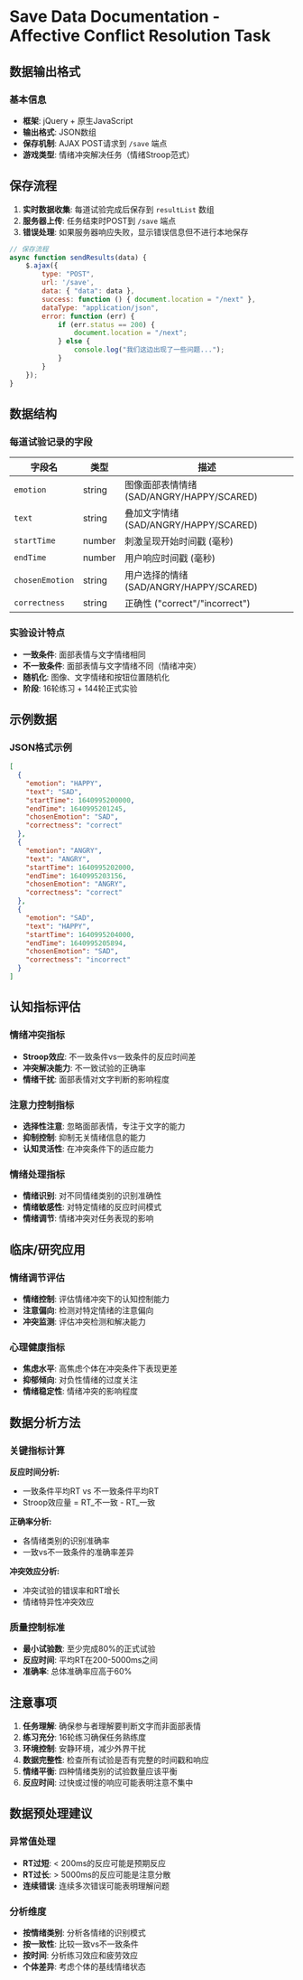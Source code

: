 # Save Data Documentation - Affective Conflict Resolution Task

## 数据输出格式

### 基本信息
- **框架**: jQuery + 原生JavaScript
- **输出格式**: JSON数组
- **保存机制**: AJAX POST请求到 `/save` 端点
- **游戏类型**: 情绪冲突解决任务（情绪Stroop范式）

## 保存流程

1. **实时数据收集**: 每道试验完成后保存到 `resultList` 数组
2. **服务器上传**: 任务结束时POST到 `/save` 端点
3. **错误处理**: 如果服务器响应失败，显示错误信息但不进行本地保存

```javascript
// 保存流程
async function sendResults(data) {
    $.ajax({
        type: "POST",
        url: '/save',
        data: { "data": data },
        success: function () { document.location = "/next" },
        dataType: "application/json",
        error: function (err) {
            if (err.status == 200) {
                document.location = "/next";
            } else {
                console.log("我们这边出现了一些问题...");
            }
        }
    });
}
```

## 数据结构

### 每道试验记录的字段

| 字段名 | 类型 | 描述 |
|--------|------|------|
| `emotion` | string | 图像面部表情情绪 (SAD/ANGRY/HAPPY/SCARED) |
| `text` | string | 叠加文字情绪 (SAD/ANGRY/HAPPY/SCARED) |
| `startTime` | number | 刺激呈现开始时间戳 (毫秒) |
| `endTime` | number | 用户响应时间戳 (毫秒) |
| `chosenEmotion` | string | 用户选择的情绪 (SAD/ANGRY/HAPPY/SCARED) |
| `correctness` | string | 正确性 ("correct"/"incorrect") |

### 实验设计特点
- **一致条件**: 面部表情与文字情绪相同
- **不一致条件**: 面部表情与文字情绪不同（情绪冲突）
- **随机化**: 图像、文字情绪和按钮位置随机化
- **阶段**: 16轮练习 + 144轮正式实验

## 示例数据

### JSON格式示例

```json
[
  {
    "emotion": "HAPPY",
    "text": "SAD", 
    "startTime": 1640995200000,
    "endTime": 1640995201245,
    "chosenEmotion": "SAD",
    "correctness": "correct"
  },
  {
    "emotion": "ANGRY",
    "text": "ANGRY",
    "startTime": 1640995202000,
    "endTime": 1640995203156,
    "chosenEmotion": "ANGRY", 
    "correctness": "correct"
  },
  {
    "emotion": "SAD",
    "text": "HAPPY",
    "startTime": 1640995204000,
    "endTime": 1640995205894,
    "chosenEmotion": "SAD",
    "correctness": "incorrect"
  }
]
```

## 认知指标评估

### 情绪冲突指标
- **Stroop效应**: 不一致条件vs一致条件的反应时间差
- **冲突解决能力**: 不一致试验的正确率
- **情绪干扰**: 面部表情对文字判断的影响程度

### 注意力控制指标
- **选择性注意**: 忽略面部表情，专注于文字的能力
- **抑制控制**: 抑制无关情绪信息的能力
- **认知灵活性**: 在冲突条件下的适应能力

### 情绪处理指标
- **情绪识别**: 对不同情绪类别的识别准确性
- **情绪敏感性**: 对特定情绪的反应时间模式
- **情绪调节**: 情绪冲突对任务表现的影响

## 临床/研究应用

### 情绪调节评估
- **情绪控制**: 评估情绪冲突下的认知控制能力
- **注意偏向**: 检测对特定情绪的注意偏向
- **冲突监测**: 评估冲突检测和解决能力

### 心理健康指标
- **焦虑水平**: 高焦虑个体在冲突条件下表现更差
- **抑郁倾向**: 对负性情绪的过度关注
- **情绪稳定性**: 情绪冲突的影响程度

## 数据分析方法

### 关键指标计算

**反应时间分析:**
- 一致条件平均RT vs 不一致条件平均RT
- Stroop效应量 = RT_不一致 - RT_一致

**正确率分析:**
- 各情绪类别的识别准确率
- 一致vs不一致条件的准确率差异

**冲突效应分析:**
- 冲突试验的错误率和RT增长
- 情绪特异性冲突效应

### 质量控制标准
- **最小试验数**: 至少完成80%的正式试验
- **反应时间**: 平均RT在200-5000ms之间
- **准确率**: 总体准确率应高于60%

## 注意事项

1. **任务理解**: 确保参与者理解要判断文字而非面部表情
2. **练习充分**: 16轮练习确保任务熟练度
3. **环境控制**: 安静环境，减少外界干扰
4. **数据完整性**: 检查所有试验是否有完整的时间戳和响应
5. **情绪平衡**: 四种情绪类别的试验数量应该平衡
6. **反应时间**: 过快或过慢的响应可能表明注意不集中

## 数据预处理建议

### 异常值处理
- **RT过短**: < 200ms的反应可能是预期反应
- **RT过长**: > 5000ms的反应可能是注意分散
- **连续错误**: 连续多次错误可能表明理解问题

### 分析维度
- **按情绪类别**: 分析各情绪的识别模式
- **按一致性**: 比较一致vs不一致条件
- **按时间**: 分析练习效应和疲劳效应
- **个体差异**: 考虑个体的基线情绪状态